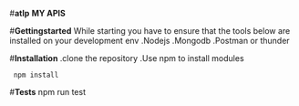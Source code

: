 #**atlp**
**MY APIS**


#**Gettingstarted**
While starting you have to ensure that the tools below are installed on your development env
  .Nodejs
  .Mongodb
  .Postman or thunder
  
  
 #**Installation**
   .clone the repository
   .Use npm to install modules
   
     npm install
     
     
 #**Tests**
 npm run test 
